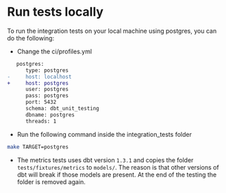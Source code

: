 # Run tests locally

To run the integration tests on your local machine using postgres, you can do the following:

- Change the ci/profiles.yml

```diff
   postgres:
      type: postgres
-     host: localhost
+     host: postgres
      user: postgres
      pass: postgres
      port: 5432
      schema: dbt_unit_testing
      dbname: postgres
      threads: 1
```

- Run the following command inside the integration_tests folder

```bash
make TARGET=postgres
```

- The metrics tests uses dbt version `1.3.1` and copies the folder `tests/fixtures/metrics` to `models/`. The reason is that
other versions of dbt will break if those models are present. At the end of the testing the folder is removed again.

